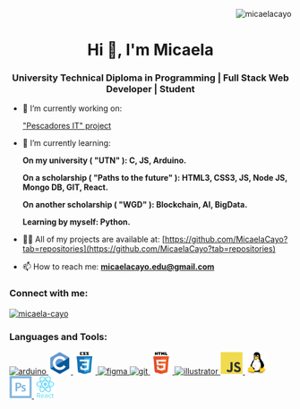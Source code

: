 <p align="right"> <img src="https://komarev.com/ghpvc/?username=micaelacayo&label=Profile%20views&color=0e75b6&style=flat" alt="micaelacayo" /> </p>
<h1 align="center">Hi 👋, I'm Micaela</h1>
<h3 align="center">University Technical Diploma in Programming | Full Stack Web Developer | Student </h3>

- 🔭 I’m currently working on: 
                       <p>["Pescadores IT" project](https://github.com/MicaelaCayo/PescadoresIt)</p>

- 🌱 I’m currently learning: 
                       <p>**On my university ( "UTN" ): C, JS, Arduino.**</p>
                       <p>**On a scholarship ( "Paths to the future" ): HTML3, CSS3, JS, Node JS, Mongo DB, GIT, React.**</p>
                       <p>**On another scholarship ( "WGD" ): Blockchain, AI, BigData.**</p>
                       <p>**Learning by myself: Python.**</p>

- 👨‍💻 All of my projects are available at:
                      [https://github.com/MicaelaCayo?tab=repositories](https://github.com/MicaelaCayo?tab=repositories)
                      
- 📫 How to reach me:
                      **micaelacayo.edu@gmail.com**

<h3 align="left">Connect with me:</h3>
<p align="left">
<a href="https://linkedin.com/in/micaela-cayo" target="blank"><img align="center" src="https://raw.githubusercontent.com/rahuldkjain/github-profile-readme-generator/master/src/images/icons/Social/linked-in-alt.svg" alt="micaela-cayo" height="30" width="40" /></a>
</p>

<h3 align="left">Languages and Tools:</h3>
<p align="left"> <a href="https://www.arduino.cc/" target="_blank" rel="noreferrer"> <img src="https://cdn.worldvectorlogo.com/logos/arduino-1.svg" alt="arduino" width="40" height="40"/> </a> <a href="https://www.cprogramming.com/" target="_blank" rel="noreferrer"> <img src="https://raw.githubusercontent.com/devicons/devicon/master/icons/c/c-original.svg" alt="c" width="40" height="40"/> </a> <a href="https://www.w3schools.com/css/" target="_blank" rel="noreferrer"> <img src="https://raw.githubusercontent.com/devicons/devicon/master/icons/css3/css3-original-wordmark.svg" alt="css3" width="40" height="40"/> </a> <a href="https://www.figma.com/" target="_blank" rel="noreferrer"> <img src="https://www.vectorlogo.zone/logos/figma/figma-icon.svg" alt="figma" width="40" height="40"/> </a> <a href="https://git-scm.com/" target="_blank" rel="noreferrer"> <img src="https://www.vectorlogo.zone/logos/git-scm/git-scm-icon.svg" alt="git" width="40" height="40"/> </a> <a href="https://www.w3.org/html/" target="_blank" rel="noreferrer"> <img src="https://raw.githubusercontent.com/devicons/devicon/master/icons/html5/html5-original-wordmark.svg" alt="html5" width="40" height="40"/> </a> <a href="https://www.adobe.com/in/products/illustrator.html" target="_blank" rel="noreferrer"> <img src="https://www.vectorlogo.zone/logos/adobe_illustrator/adobe_illustrator-icon.svg" alt="illustrator" width="40" height="40"/> </a> <a href="https://developer.mozilla.org/en-US/docs/Web/JavaScript" target="_blank" rel="noreferrer"> <img src="https://raw.githubusercontent.com/devicons/devicon/master/icons/javascript/javascript-original.svg" alt="javascript" width="40" height="40"/> </a> <a href="https://www.linux.org/" target="_blank" rel="noreferrer"> <img src="https://raw.githubusercontent.com/devicons/devicon/master/icons/linux/linux-original.svg" alt="linux" width="40" height="40"/> </a> <a href="https://www.mongodb.com/" target="_blank" rel="noreferrer"> <img src="https://raw.githubusercontent.com/devicons/devicon/master/icons/photoshop/photoshop-line.svg" alt="photoshop" width="40" height="40"/> </a> <a href="https://reactjs.org/" target="_blank" rel="noreferrer"> <img src="https://raw.githubusercontent.com/devicons/devicon/master/icons/react/react-original-wordmark.svg" alt="react" width="40" height="40"/> </a> </p>
